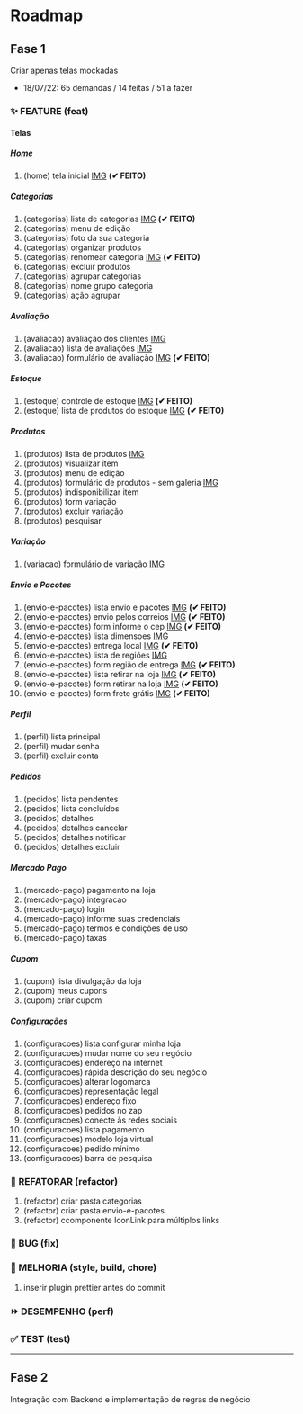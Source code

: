 # Roadmap

## Fase 1

Criar apenas telas mockadas

- 18/07/22: 65 demandas / 14 feitas / 51 a fazer

### ✨ FEATURE (feat)

#### Telas

##### Home

1.  (home) tela inicial [IMG](templates/img/home.png) **(✔ FEITO)**

##### Categorias

1.  (categorias) lista de categorias [IMG](templates/img/categorias/lista-categorias.png) **(✔ FEITO)**
1.  (categorias) menu de edição
1.  (categorias) foto da sua categoria
1.  (categorias) organizar produtos
1.  (categorias) renomear categoria [IMG](templates/img/categorias/renomear-categoria.jpg) **(✔ FEITO)**
1.  (categorias) excluir produtos
1.  (categorias) agrupar categorias
1.  (categorias) nome grupo categoria
1.  (categorias) ação agrupar

##### Avaliação

1.  (avaliacao) avaliação dos clientes [IMG](templates/img/avaliacao/avaliacao-dos-clientes.jpg)
1.  (avaliacao) lista de avaliações [IMG](templates/img/avaliacao/lista-avaliacoes.png)
1.  (avaliacao) formulário de avaliação [IMG](templates/img/avaliacao/form-avaliacao.jpg) **(✔ FEITO)**

##### Estoque

1.  (estoque) controle de estoque [IMG](templates/img/estoque/controle-de-estoque.jpg) **(✔ FEITO)**
1.  (estoque) lista de produtos do estoque [IMG](templates/img/estoque/produtos-do-estoque.jpg) **(✔ FEITO)**

##### Produtos

1.  (produtos) lista de produtos [IMG](templates/img/lista-de-produtos/listar-produtos.png)
1.  (produtos) visualizar item
1.  (produtos) menu de edição
1.  (produtos) formulário de produtos - sem galeria [IMG](templates/img/lista-de-produtos/alterar-produto.png)
1.  (produtos) indisponibilizar item
1.  (produtos) form variação
1.  (produtos) excluir variação
1.  (produtos) pesquisar

##### Variação

1.  (variacao) formulário de variação [IMG](templates/img/variacao/formulario-variacao.jpg)

##### Envio e Pacotes

1.  (envio-e-pacotes) lista envio e pacotes [IMG](templates/img/envio-e-pacotes/lista-envio-e-pacotes.jpg) **(✔ FEITO)**
1.  (envio-e-pacotes) envio pelos correios [IMG](templates/img/envio-e-pacotes/envio-pelos-correios.jpg) **(✔ FEITO)**
1.  (envio-e-pacotes) form informe o cep [IMG](templates/img/envio-e-pacotes/informe-o-cep.jpg) **(✔ FEITO)**
1.  (envio-e-pacotes) lista dimensoes [IMG](templates/img/envio-e-pacotes/lista-dimensoes.jpg)
1.  (envio-e-pacotes) entrega local [IMG](templates/img/envio-e-pacotes/entrega-local.jpg) **(✔ FEITO)**
1.  (envio-e-pacotes) lista de regiões [IMG](templates/img/envio-e-pacotes/lista-regioes.jpg)
1.  (envio-e-pacotes) form região de entrega [IMG](templates/img/envio-e-pacotes/form-regiao-entrega.jpg) **(✔ FEITO)**
1.  (envio-e-pacotes) lista retirar na loja [IMG](templates/img/envio-e-pacotes/retirar-na-loja.jpg) **(✔ FEITO)**
1.  (envio-e-pacotes) form retirar na loja [IMG](templates/img/envio-e-pacotes/retirar-na-loja-form.jpg) **(✔ FEITO)**
1.  (envio-e-pacotes) form frete grátis [IMG](templates/img/envio-e-pacotes/frete-gratis-form.jpg) **(✔ FEITO)**

##### Perfil

1.  (perfil) lista principal
1.  (perfil) mudar senha
1.  (perfil) excluir conta

##### Pedidos

1.  (pedidos) lista pendentes
1.  (pedidos) lista concluídos
1.  (pedidos) detalhes
1.  (pedidos) detalhes cancelar
1.  (pedidos) detalhes notificar
1.  (pedidos) detalhes excluir

##### Mercado Pago

1.  (mercado-pago) pagamento na loja
1.  (mercado-pago) integracao
1.  (mercado-pago) login
1.  (mercado-pago) informe suas credenciais
1.  (mercado-pago) termos e condições de uso
1.  (mercado-pago) taxas

##### Cupom

1.  (cupom) lista divulgação da loja
1.  (cupom) meus cupons
1.  (cupom) criar cupom

##### Configurações

1.  (configuracoes) lista configurar minha loja
1.  (configuracoes) mudar nome do seu negócio
1.  (configuracoes) endereço na internet
1.  (configuracoes) rápida descrição do seu negócio
1.  (configuracoes) alterar logomarca
1.  (configuracoes) representação legal
1.  (configuracoes) endereço fixo
1.  (configuracoes) pedidos no zap
1.  (configuracoes) conecte às redes sociais
1.  (configuracoes) lista pagamento
1.  (configuracoes) modelo loja virtual
1.  (configuracoes) pedido mínimo
1.  (configuracoes) barra de pesquisa

### 🚧 REFATORAR (refactor)

1.  (refactor) criar pasta categorias
1.  (refactor) criar pasta envio-e-pacotes
1.  (refactor) ccomponente IconLink para múltiplos links

### 🐛 BUG (fix)

### 🎨 MELHORIA (style, build, chore)

1.  inserir plugin prettier antes do commit

### ⏩ DESEMPENHO (perf)

### ✅ TEST (test)

---

## Fase 2

Integração com Backend e implementação de regras de negócio
